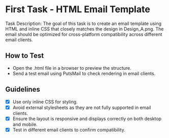 # First Task - HTML Email Template

Task Description: The goal of this task is to create an email template using HTML and inline CSS that closely matches the design in Design_A.png. The email should be optimized for cross-platform compatibility across different email clients.

## How to Test

- Open the .html file in a browser to preview the structure.
- Send a test email using PutsMail to check rendering in email clients.

## Guidelines

- [x] Use only inline CSS for styling.
- [x] Avoid external stylesheets as they are not fully supported in email clients.
- [x] Ensure the layout is responsive and displays correctly on both desktop and mobile.
- [x] Test in different email clients to confirm compatibility.